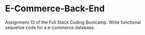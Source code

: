 # E-Commerce-Back-End
Assignment 13 of the Full Stack Coding Bootcamp. Write functional sequelize code for a e-commerce database.
